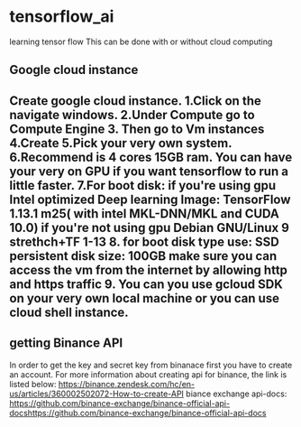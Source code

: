 # tensorflow_ai
learning tensor flow 
This can be done with or without cloud computing




Google cloud instance
----------------------
Create google cloud instance. 
1.Click on the navigate windows.
2.Under Compute go to Compute Engine
3. Then go to Vm instances
4.Create
5.Pick your very own system. 
6.Recommend is 4 cores 15GB ram. You can have your very on GPU if you want tensorflow to run a little faster.
7.For boot disk:
if you're using gpu
Intel optimized Deep learning Image: TensorFlow 1.13.1 m25( with intel MKL-DNN/MKL and CUDA 10.0)
if you're not using gpu
Debian GNU/Linux 9 strethch+TF 1-13
8. for boot disk type use: SSD persistent disk size: 100GB
make sure you can access the vm from the internet by allowing http and https traffic
9. You can you use gcloud SDK on your very own local machine or you can use cloud shell instance. 
--------------------

getting Binance API
--------------------
In order to get the key and secret key from binanace first you have to create an account.
For more information about creating api for binance, the link is listed below:
https://binance.zendesk.com/hc/en-us/articles/360002502072-How-to-create-API
biance exchange api-docs:
https://github.com/binance-exchange/binance-official-api-docshttps://github.com/binance-exchange/binance-official-api-docs









